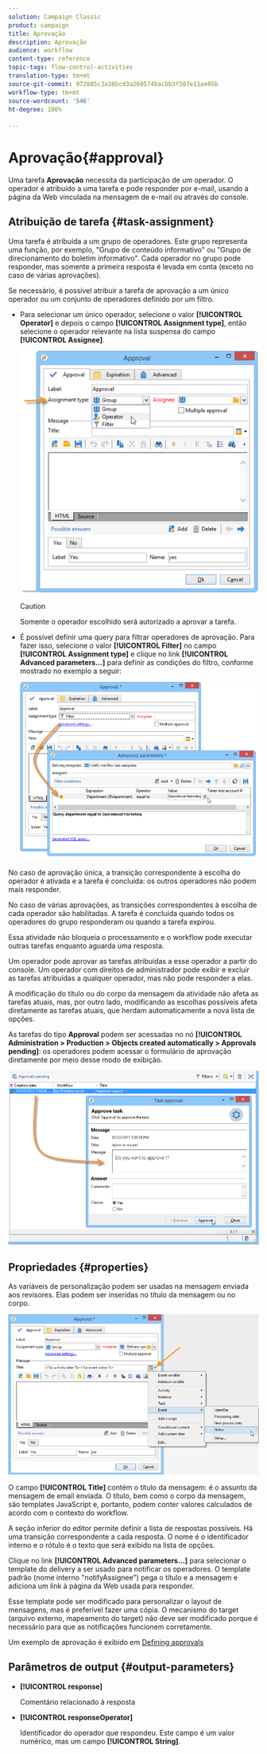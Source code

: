 ```yaml
---
solution: Campaign Classic
product: campaign
title: Aprovação
description: Aprovação
audience: workflow
content-type: reference
topic-tags: flow-control-activities
translation-type: tm+mt
source-git-commit: 972885c3a38bcd3a260574bacbb3f507e11ae05b
workflow-type: tm+mt
source-wordcount: '546'
ht-degree: 100%

---
```



# Aprovação{#approval}

Uma tarefa **Aprovação** necessita da participação de um operador. O operador é atribuído a uma tarefa e pode responder por e-mail, usando a página da Web vinculada na mensagem de e-mail ou através do console.

## Atribuição de tarefa {#task-assignment}

Uma tarefa é atribuída a um grupo de operadores. Este grupo representa uma função, por exemplo, &quot;Grupo de conteúdo informativo&quot; ou &quot;Grupo de direcionamento do boletim informativo&quot;. Cada operador no grupo pode responder, mas somente a primeira resposta é levada em conta (exceto no caso de várias aprovações).

Se necessário, é possível atribuir a tarefa de aprovação a um único operador ou um conjunto de operadores definido por um filtro.

* Para selecionar um único operador, selecione o valor **[!UICONTROL Operator]** e depois o campo **[!UICONTROL Assignment type]**, então selecione o operador relevante na lista suspensa do campo **[!UICONTROL Assignee]**.

   ![](assets/s_advuser_validation_box_assign.png)

   >[!CAUTION]
   >
   >Somente o operador escolhido será autorizado a aprovar a tarefa.

* É possível definir uma query para filtrar operadores de aprovação. Para fazer isso, selecione o valor **[!UICONTROL Filter]** no campo **[!UICONTROL Assignment type]** e clique no link **[!UICONTROL Advanced parameters...]** para definir as condições do filtro, conforme mostrado no exemplo a seguir:

   ![](assets/s_advuser_validation_box_filter.png)

No caso de aprovação única, a transição correspondente à escolha do operador é ativada e a tarefa é concluída: os outros operadores não podem mais responder.

No caso de várias aprovações, as transições correspondentes à escolha de cada operador são habilitadas. A tarefa é concluída quando todos os operadores do grupo responderam ou quando a tarefa expirou.

Essa atividade não bloqueia o processamento e o workflow pode executar outras tarefas enquanto aguarda uma resposta.

Um operador pode aprovar as tarefas atribuídas a esse operador a partir do console. Um operador com direitos de administrador pode exibir e excluir as tarefas atribuídas a qualquer operador, mas não pode responder a elas.

A modificação do título ou do corpo da mensagem da atividade não afeta as tarefas atuais, mas, por outro lado, modificando as escolhas possíveis afeta diretamente as tarefas atuais, que herdam automaticamente a nova lista de opções.

As tarefas do tipo **Approval** podem ser acessadas no nó **[!UICONTROL Administration > Production > Objects created automatically > Approvals pending]**: os operadores podem acessar o formulário de aprovação diretamente por meio desse modo de exibição.

![](assets/s_advuser_validation_from_console.png)

## Propriedades {#properties}

As variáveis de personalização podem ser usadas na mensagem enviada aos revisores. Elas podem ser inseridas no título da mensagem ou no corpo.

![](assets/edit_validation.png)

O campo **[!UICONTROL Title]** contém o título da mensagem: é o assunto da mensagem de email enviada. O título, bem como o corpo da mensagem, são templates JavaScript e, portanto, podem conter valores calculados de acordo com o contexto do workflow.

A seção inferior do editor permite definir a lista de respostas possíveis. Há uma transição correspondente a cada resposta. O nome é o identificador interno e o rótulo é o texto que será exibido na lista de opções.

Clique no link **[!UICONTROL Advanced parameters...]** para selecionar o template do delivery a ser usado para notificar os operadores. O template padrão (nome interno &quot;notifyAssignee&quot;) pega o título e a mensagem e adiciona um link à página da Web usada para responder.

Esse template pode ser modificado para personalizar o layout de mensagens, mas é preferível fazer uma cópia. O mecanismo do target (arquivo externo, mapeamento do target) não deve ser modificado porque é necessário para que as notificações funcionem corretamente.

Um exemplo de aprovação é exibido em [Defining approvals](../../workflow/using/defining-approvals.md)

## Parâmetros de output {#output-parameters}

* **[!UICONTROL response]**

   Comentário relacionado à resposta

* **[!UICONTROL responseOperator]**

   Identificador do operador que respondeu. Este campo é um valor numérico, mas um campo **[!UICONTROL String]**.

